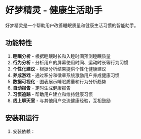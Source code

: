 # 好梦精灵 - 健康生活助手

好梦精灵是一个帮助用户改善睡眠质量和健康生活习惯的智能助手。

## 功能特性

1. **睡眠分析** - 根据睡眠时长和入睡时间预测睡眠质量
2. **行为分析** - 分析用户的屏幕使用时间、运动时长等行为习惯
3. **个性化建议** - 根据分析结果提供个性化健康建议
4. **养成游戏** - 通过积分和徽章系统激励用户养成健康习惯
5. **数据可视化** - 图表展示睡眠质量和行为分析趋势
6. **自动报告** - 定时生成健康报告
7. **习惯追踪** - 帮助用户建立和维持健康习惯
8. **线上聊天室** - 与其他用户交流健康经验，互相鼓励

## 安装和运行

1. 安装依赖：